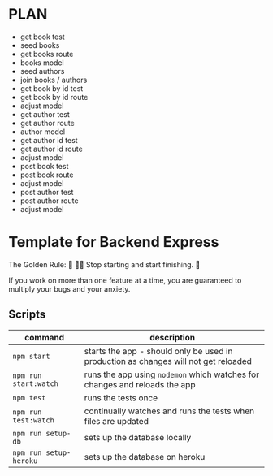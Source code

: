 # PLAN

  - get book test
  - seed books
  - get books route
  - books model
  - seed authors
  - join books / authors
  - get book by id test
  - get book by id route
  - adjust model
  - get author test
  - get author route
  - author model
- get author id test
- get author id route
- adjust model
- post book test
- post book route
- adjust model
- post author test
- post author route
- adjust model

# Template for Backend Express

The Golden Rule:
🦸 🦸‍♂️ Stop starting and start finishing. 🏁

If you work on more than one feature at a time, you are guaranteed to multiply your bugs and your anxiety.

## Scripts

| command                | description                                                                         |
| ---------------------- | ----------------------------------------------------------------------------------- |
| `npm start`            | starts the app - should only be used in production as changes will not get reloaded |
| `npm run start:watch`  | runs the app using `nodemon` which watches for changes and reloads the app          |
| `npm test`             | runs the tests once                                                                 |
| `npm run test:watch`   | continually watches and runs the tests when files are updated                       |
| `npm run setup-db`     | sets up the database locally                                                        |
| `npm run setup-heroku` | sets up the database on heroku                                                      |
